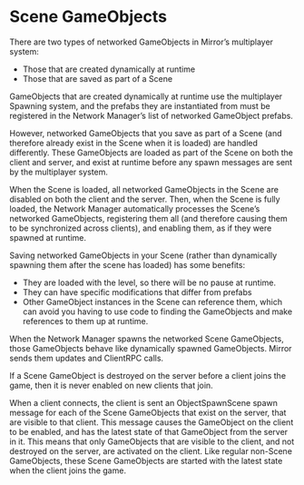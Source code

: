 # Scene GameObjects

There are two types of networked GameObjects in Mirror’s multiplayer system:

-   Those that are created dynamically at runtime
-   Those that are saved as part of a Scene

GameObjects that are created dynamically at runtime use the multiplayer Spawning system, and the prefabs they are instantiated from must be registered in the Network Manager’s list of networked GameObject prefabs.

However, networked GameObjects that you save as part of a Scene (and therefore already exist in the Scene when it is loaded) are handled differently. These GameObjects are loaded as part of the Scene on both the client and server, and exist at runtime before any spawn messages are sent by the multiplayer system.

When the Scene is loaded, all networked GameObjects in the Scene are disabled on both the client and the server. Then, when the Scene is fully loaded, the Network Manager automatically processes the Scene’s networked GameObjects, registering them all (and therefore causing them to be synchronized across clients), and enabling them, as if they were spawned at runtime.

Saving networked GameObjects in your Scene (rather than dynamically spawning them after the scene has loaded) has some benefits:

-   They are loaded with the level, so there will be no pause at runtime.
-   They can have specific modifications that differ from prefabs
-   Other GameObject instances in the Scene can reference them, which can avoid you having to use code to finding the GameObjects and make references to them up at runtime.

When the Network Manager spawns the networked Scene GameObjects, those GameObjects behave like dynamically spawned GameObjects. Mirror sends them updates and ClientRPC calls.

If a Scene GameObject is destroyed on the server before a client joins the game, then it is never enabled on new clients that join.

When a client connects, the client is sent an ObjectSpawnScene spawn message for each of the Scene GameObjects that exist on the server, that are visible to that client. This message causes the GameObject on the client to be enabled, and has the latest state of that GameObject from the server in it. This means that only GameObjects that are visible to the client, and not destroyed on the server, are activated on the client. Like regular non-Scene GameObjects, these Scene GameObjects are started with the latest state when the client joins the game.
